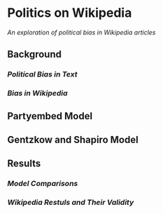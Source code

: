 # Politics on Wikipedia
_An exploration of political bias in Wikipedia articles_


## Background

### _Political Bias in Text_

### _Bias in Wikipedia_

## Partyembed Model

## Gentzkow and Shapiro Model

## Results

### _Model Comparisons_

### _Wikipedia Restuls and Their Validity_







